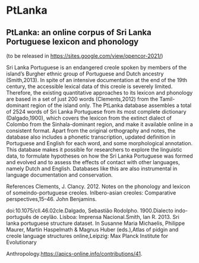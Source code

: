# PtLanka
## PtLanka: an online corpus of Sri Lanka Portuguese lexicon and phonology
(to be released in https://sites.google.com/view/opencor-2021/)

Sri Lanka Portuguese is an endangered creole spoken by members of the island’s Burgher ethnic group of Portuguese and Dutch ancestry (Smith,2013). In spite of an intensive documentation at the end of the 19th century, the accessible lexical data of this creole is severely limited. Therefore, the existing quantitative approaches to its lexicon and phonology are based in a set of just 200 words (Clements,2012) from the Tamil-dominant region of the island only. The PtLanka database assembles a total of 2524 words of Sri Lanka Portuguese from its most complete dictionary (Dalgado,1900), which covers the lexicon from the extinct dialect of Colombo from the Sinhala-dominant region, and make it available online in a consistent format. Apart from the original orthography and notes, the database also includes a phonetic transcription, updated definition in Portuguese and English for each word, and some morphological annotation. This database makes it possible for researchers to explore the linguistic data, to formulate hypotheses on how the Sri Lanka Portuguese was formed and evolved and to assess the effects of contact with other languages, namely Dutch and English. Databases like this are  also instrumental in language documentation and conservation.

References
Clements, J. Clancy. 2012. Notes on the phonology and lexicon of someindo-portuguese creoles. InIbero-asian creoles: Comparative perspectives,15–46. John Benjamins. 

doi:10.1075/cll.46.02cle.Dalgado, Sebastião Rodolpho. 1900.Dialecto indo-português de ceylão. Lisboa: Imprensa Nacional.Smith, Ian R. 2013.  Sri lanka portuguese structure dataset.  In Susanne Maria Michaelis, Philippe Maurer, Martin Haspelmath & Magnus Huber (eds.),Atlas of pidgin and creole language structures online,Leipzig: Max Planck Institute for Evolutionary 

Anthropology.https://apics-online.info/contributions/41.
